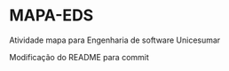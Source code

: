 # MAPA-EDS
Atividade mapa para Engenharia de software Unicesumar

Modificação do README para commit
